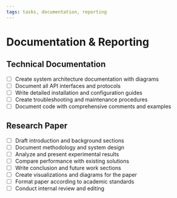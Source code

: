 ```yaml
---
tags: tasks, documentation, reporting
---
```


# Documentation & Reporting

## Technical Documentation
- [ ] Create system architecture documentation with diagrams
- [ ] Document all API interfaces and protocols
- [ ] Write detailed installation and configuration guides
- [ ] Create troubleshooting and maintenance procedures
- [ ] Document code with comprehensive comments and examples

## Research Paper
- [ ] Draft introduction and background sections
- [ ] Document methodology and system design
- [ ] Analyze and present experimental results
- [ ] Compare performance with existing solutions
- [ ] Write conclusion and future work sections
- [ ] Create visualizations and diagrams for the paper
- [ ] Format paper according to academic standards
- [ ] Conduct internal review and editing
